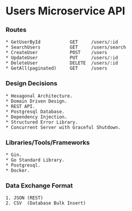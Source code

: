 # Users Microservice API

### Routes

    * GetUserById           GET     /users/:id
    * SearchUsers           GET     /users/search
    * CreateUser            POST    /users
    * UpdateUser            PUT     /users/:id
    * DeleteUser            DELETE  /users/:id
    * GetAll(paginated)     GET     /users

### Design Decisions

    * Hexagonal Architecture.
    * Domain Driven Design.
    * REST API.
    * Postgresql Database.
    * Dependency Injection.
    * Structured Error Library.
    * Concurrent Server with Graceful Shutdown.

### Libraries/Tools/Frameworks

    * Gin.
    * Go Standard Library.
    * Postgresql.
    * Docker.

### Data Exchange Format

    1. JSON (REST)
    2. CSV  (Database Bulk Insert)